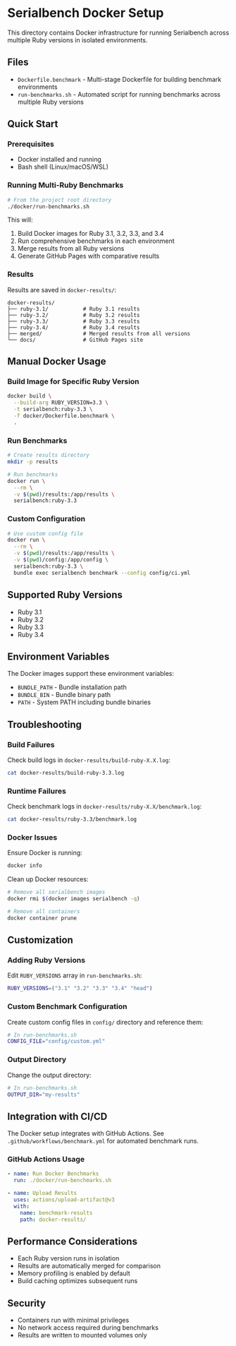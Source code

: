 # Serialbench Docker Setup

This directory contains Docker infrastructure for running Serialbench across multiple Ruby versions in isolated environments.

## Files

- `Dockerfile.benchmark` - Multi-stage Dockerfile for building benchmark environments
- `run-benchmarks.sh` - Automated script for running benchmarks across multiple Ruby versions

## Quick Start

### Prerequisites

- Docker installed and running
- Bash shell (Linux/macOS/WSL)

### Running Multi-Ruby Benchmarks

```bash
# From the project root directory
./docker/run-benchmarks.sh
```

This will:
1. Build Docker images for Ruby 3.1, 3.2, 3.3, and 3.4
2. Run comprehensive benchmarks in each environment
3. Merge results from all Ruby versions
4. Generate GitHub Pages with comparative results

### Results

Results are saved in `docker-results/`:
```
docker-results/
├── ruby-3.1/           # Ruby 3.1 results
├── ruby-3.2/           # Ruby 3.2 results
├── ruby-3.3/           # Ruby 3.3 results
├── ruby-3.4/           # Ruby 3.4 results
├── merged/             # Merged results from all versions
└── docs/               # GitHub Pages site
```

## Manual Docker Usage

### Build Image for Specific Ruby Version

```bash
docker build \
  --build-arg RUBY_VERSION=3.3 \
  -t serialbench:ruby-3.3 \
  -f docker/Dockerfile.benchmark \
  .
```

### Run Benchmarks

```bash
# Create results directory
mkdir -p results

# Run benchmarks
docker run \
  --rm \
  -v $(pwd)/results:/app/results \
  serialbench:ruby-3.3
```

### Custom Configuration

```bash
# Use custom config file
docker run \
  --rm \
  -v $(pwd)/results:/app/results \
  -v $(pwd)/config:/app/config \
  serialbench:ruby-3.3 \
  bundle exec serialbench benchmark --config config/ci.yml
```

## Supported Ruby Versions

- Ruby 3.1
- Ruby 3.2
- Ruby 3.3
- Ruby 3.4

## Environment Variables

The Docker images support these environment variables:

- `BUNDLE_PATH` - Bundle installation path
- `BUNDLE_BIN` - Bundle binary path
- `PATH` - System PATH including bundle binaries

## Troubleshooting

### Build Failures

Check build logs in `docker-results/build-ruby-X.X.log`:

```bash
cat docker-results/build-ruby-3.3.log
```

### Runtime Failures

Check benchmark logs in `docker-results/ruby-X.X/benchmark.log`:

```bash
cat docker-results/ruby-3.3/benchmark.log
```

### Docker Issues

Ensure Docker is running:
```bash
docker info
```

Clean up Docker resources:
```bash
# Remove all serialbench images
docker rmi $(docker images serialbench -q)

# Remove all containers
docker container prune
```

## Customization

### Adding Ruby Versions

Edit `RUBY_VERSIONS` array in `run-benchmarks.sh`:

```bash
RUBY_VERSIONS=("3.1" "3.2" "3.3" "3.4" "head")
```

### Custom Benchmark Configuration

Create custom config files in `config/` directory and reference them:

```bash
# In run-benchmarks.sh
CONFIG_FILE="config/custom.yml"
```

### Output Directory

Change the output directory:

```bash
# In run-benchmarks.sh
OUTPUT_DIR="my-results"
```

## Integration with CI/CD

The Docker setup integrates with GitHub Actions. See `.github/workflows/benchmark.yml` for automated benchmark runs.

### GitHub Actions Usage

```yaml
- name: Run Docker Benchmarks
  run: ./docker/run-benchmarks.sh

- name: Upload Results
  uses: actions/upload-artifact@v3
  with:
    name: benchmark-results
    path: docker-results/
```

## Performance Considerations

- Each Ruby version runs in isolation
- Results are automatically merged for comparison
- Memory profiling is enabled by default
- Build caching optimizes subsequent runs

## Security

- Containers run with minimal privileges
- No network access required during benchmarks
- Results are written to mounted volumes only
